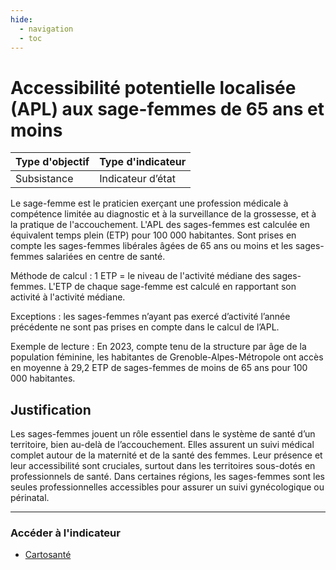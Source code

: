 ```yaml
---
hide:
  - navigation
  - toc
---
```

# Accessibilité potentielle localisée (APL) aux sage-femmes de 65 ans et moins

|Type d'objectif|Type d'indicateur|
|--|--|
|Subsistance|Indicateur d’état|

Le  sage-femme  est  le  praticien  exerçant  une  profession  médicale  à  compétence limitée  au  diagnostic  et  à  la  surveillance  de  la  grossesse,  et  à  la  pratique  de l'accouchement. L'APL des sages-femmes est calculée en équivalent temps plein (ETP) pour  100 000 habitantes. Sont prises en compte les sages-femmes libérales âgées de 65 ans ou moins et les sages-femmes salariées en centre de santé. 

Méthode  de  calcul : 1 ETP = le niveau de l'activité médiane des sages-femmes. L'ETP de chaque sage-femme est calculé en rapportant son activité à l'activité médiane. 

Exceptions : les sages-femmes n’ayant pas exercé d’activité l’année précédente ne sont pas prises en compte dans le calcul de l’APL. 

Exemple  de  lecture  :  En  2023,  compte  tenu  de la structure par âge de la population féminine,  les  habitantes  de  Grenoble-Alpes-Métropole  ont accès en moyenne à 29,2 ETP de sages-femmes de moins de 65 ans pour 100 000 habitantes.


## Justification

Les  sages-femmes  jouent  un  rôle  essentiel  dans  le  système  de  santé  d’un territoire, bien au-delà de l’accouchement. Elles assurent un suivi médical complet autour de la maternité et de la santé des femmes. Leur présence et leur accessibilité sont cruciales, surtout  dans  les  territoires  sous-dotés  en  professionnels  de  santé.  Dans  certaines régions, les sages-femmes sont les seules professionnelles accessibles pour assurer un suivi gynécologique ou périnatal. 

---

### Accéder à l'indicateur

- [Cartosanté](https://cartosante.atlasante.fr/#c=indicator&i=apl_sf.apl_sf&s=2023&t=A01&view=map9)